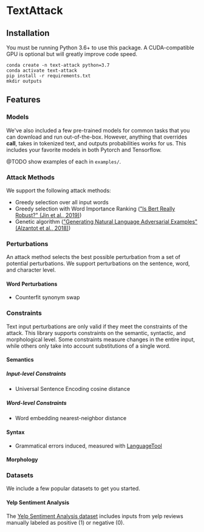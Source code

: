# TextAttack

## Installation

You must be running Python 3.6+ to use this package. A CUDA-compatible GPU is 
optional but will greatly improve code speed.

```
conda create -n text-attack python=3.7
conda activate text-attack
pip install -r requirements.txt
mkdir outputs
```


## Features

### Models

We've also included a few pre-trained models for common
tasks that you can download and run out-of-the-box. However,
anything that overrides __call__, takes in tokenized text, and 
outputs probabilities works for us. This includes your favorite
models in both Pytorch and Tensorflow.

@TODO show examples of each in `examples/`.

### Attack Methods

We support the following attack methods:

- Greedy selection over all input words
- Greedy selection with Word Importance Ranking (["Is Bert Really Robust?" (Jin et al., 2019)](https://arxiv.org/abs/1907.11932))
- Genetic algorithm (["Generating Natural Language Adversarial Examples" (Alzantot et al., 2018)](https://arxiv.org/abs/1804.07998))

### Perturbations

An attack method selects the best possible perturbation from a set of potential perturbations. We support perturbations on the sentence, word, and character level.


#### Word Perturbations

- Counterfit synonym swap

### Constraints

Text input perturbations are only valid if they meet the constraints of the attack. This library supports constraints on the semantic, syntactic, and morphological level. Some constraints measure changes in the entire input, while others only take into account substitutions of a single word.

#### Semantics

##### Input-level Constraints
- Universal Sentence Encoding cosine distance

##### Word-level Constraints
- Word embedding nearest-neighbor distance

#### Syntax
- Grammatical errors induced, measured with [LanguageTool](https://languagetool.org/)

#### Morphology

### Datasets

We include a few popular datasets to get you started.

#### Yelp Sentiment Analysis

The [Yelp Sentiment Analysis dataset](https://www.yelp.com/dataset/challenge) includes inputs from yelp reviews manually labeled as positive (1) or negative (0).
